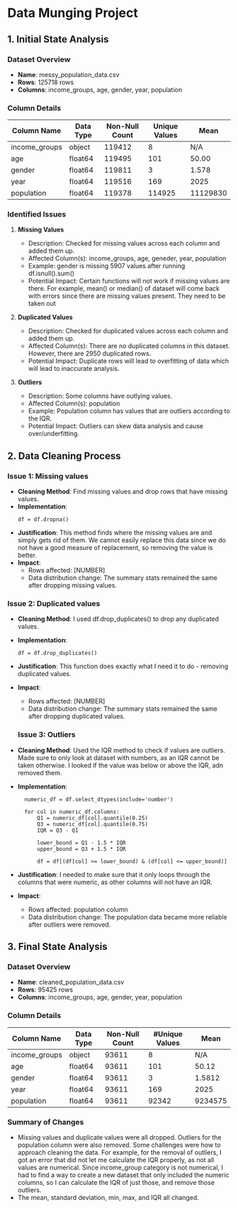 # Data Munging Project

## 1. Initial State Analysis

### Dataset Overview
- **Name**: messy_population_data.csv
- **Rows**: 125718 rows
- **Columns**: income_groups, age, gender, year, population

### Column Details
| Column Name | Data Type | Non-Null Count | Unique Values |  Mean  |
|-------------|-----------|----------------|---------------|--------|
| income_groups  | object    | 119412        | 8      | N/A |
| age  | float64    | 119495        | 101      | 50.00 |
| gender  | float64    | 119811        | 3      | 1.578 |
| year  | float64    | 119516        | 169      | 2025 |
| population  | float64    | 119378        | 114925      | 11129830 |

### Identified Issues

1. **Missing Values**
   - Description: Checked for missing values across each column and added them up.
   - Affected Column(s): income_groups, age, geneder, year, population
   - Example: gender is missing 5907 values after running df.isnull().sum()
   - Potential Impact: Certain functions will not work if missing values are there. For example, mean() or median() of dataset will come back with errors since there are missing values present. They need to be taken out

2. **Duplicated Values**
   - Description: Checked for duplicated values across each column and added them up.
   - Affected Column(s): There are no duplicated columns in this dataset. However, there are 2950 duplicated rows.
   - Potential Impact: Duplicate rows will lead to overfitting of data which will lead to inaccurate analysis.

3. **Outliers**
   - Description: Some columns have outlying values.
   - Affected Column(s): population
   - Example: Population column has values that are outliers according to the IQR.
   - Potential Impact: Outliers can skew data analysis and cause over/underfitting.

## 2. Data Cleaning Process

### Issue 1: Missing values
- **Cleaning Method**: Find missing values and drop rows that have missing values.
- **Implementation**:
  ```
  df = df.dropna()
  ```
- **Justification**: This method finds where the missing values are and simply gets rid of them. We cannot easily replace this data since we do not have a good measure of replacement, so removing the value is better.
- **Impact**: 
  - Rows affected: [NUMBER]
  - Data distribution change: The summary stats remained the same after dropping missing values.

### Issue 2: Duplicated values
- **Cleaning Method**: I used df.drop_duplicates() to drop any duplicated values.
- **Implementation**:
  ```
  df = df.drop_duplicates()
  ```
- **Justification**: This function does exactly what I need it to do - removing duplicated values.
- **Impact**: 
  - Rows affected: [NUMBER]
  - Data distribution change: The summary stats remained the same after dropping duplicated values.

  ### Issue 3: Outliers
- **Cleaning Method**: Used the IQR method to check if values are outliers. Made sure to only look at dataset with numbers, as an IQR cannot be taken otherwise. I looked if the value was below or above the IQR, adn removed them.
- **Implementation**:
  ```
    numeric_df = df.select_dtypes(include='number')
    
    for col in numeric_df.columns:
        Q1 = numeric_df[col].quantile(0.25)
        Q3 = numeric_df[col].quantile(0.75)
        IQR = Q3 - Q1

        lower_bound = Q1 - 1.5 * IQR
        upper_bound = Q3 + 1.5 * IQR

        df = df[(df[col] >= lower_bound) & (df[col] <= upper_bound)]
  ```
- **Justification**: I needed to make sure that it only loops through the columns that were numeric, as other columns will not have an IQR. 
- **Impact**: 
  - Rows affected: population column
  - Data distribution change: The population data became more reliable after outliers were removed.

## 3. Final State Analysis

### Dataset Overview
- **Name**: cleaned_population_data.csv
- **Rows**: 95425 rows
- **Columns**: income_groups, age, gender, year, population

### Column Details
| Column Name | Data Type | Non-Null Count | #Unique Values |  Mean  |
|-------------|-----------|----------------|----------------|--------|
| income_groups  | object    | 93611        | 8      | N/A |
|  age  | float64    | 93611        | 101      | 50.12 |
|  gender  | float64    | 93611        | 3      | 1.5812 |
|  year  | float64    | 93611        | 169      | 2025 |
|  population  | float64    | 93611        | 92342      | 9234575 |

### Summary of Changes
- Missing values and duplicate values were all dropped. Outliers for the population column were also removed. Some challenges were how to approach cleaning the data. For example, for the removal of outliers, I got an error that did not let me calculate the IQR properly, as not all values are numerical. Since income_group category is not numerical, I had to find a way to create a new dataset that only included the numeric columns, so I can calculate the IQR of just those, and remove those outliers.
-  The mean, standard deviation, min, max, and IQR all changed. 